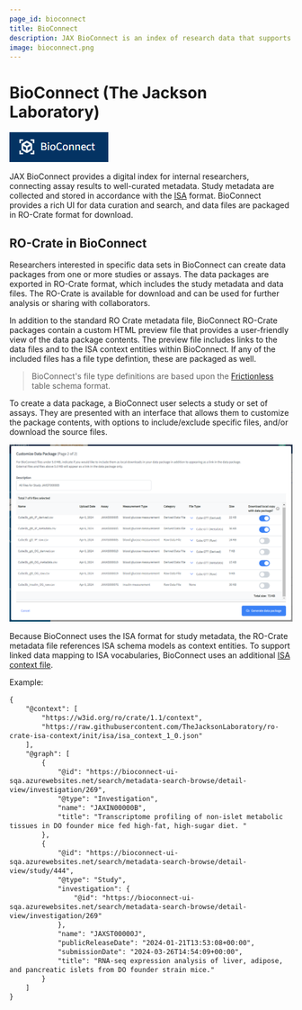 ```yaml
---
page_id: bioconnect
title: BioConnect
description: JAX BioConnect is an index of research data that supports data sharing, high-quality curation, and consistent data description.
image: bioconnect.png
---
```

<!--
   Copyright 2019-2022 RO-Crate contributors
   <https://github.com/ResearchObject/ro-crate/graphs/contributors>

   Licensed under the Apache License, Version 2.0 (the "License");
   you may not use this file except in compliance with the License.
   You may obtain a copy of the License at

       http://www.apache.org/licenses/LICENSE-2.0

   Unless required by applicable law or agreed to in writing, software
   distributed under the License is distributed on an "AS IS" BASIS,
   WITHOUT WARRANTIES OR CONDITIONS OF ANY KIND, either express or implied.
   See the License for the specific language governing permissions and
   limitations under the License.
-->

# BioConnect (The Jackson Laboratory)
[![BioConnect logo](/assets/img/bioconnect.png)](https://docs.bioconnect.jax.org/)

JAX BioConnect provides a digital index for internal researchers, connecting assay results to well-curated metadata. Study metadata are collected and stored in accordance with the [ISA](https://isa-specs.readthedocs.io/en/latest/isamodel.html) format. BioConnect provides a rich UI for data curation and search, and data files are packaged in RO-Crate format for download.


## RO-Crate in BioConnect

Researchers interested in specific data sets in BioConnect can create data packages from one or more studies or assays. The data packages are exported in RO-Crate format, which includes the study metadata and data files. The RO-Crate is available for download and can be used for further analysis or sharing with collaborators.


In addition to the standard RO Crate metadata file, BioConnect RO-Crate packages contain a custom HTML preview file that provides a user-friendly view of the data package contents. The preview file includes links to the data files and to the ISA context entities within BioConnect. If any of the included files has a file type defintion, these are packaged as well. 

> BioConnect's file type definitions are based upon the [Frictionless](https://specs.frictionlessdata.io//table-schema/) table schema format.

To create a data package, a BioConnect user selects a study or set of assays. They are presented with an interface that allows them to customize the package contents, with options to include/exclude specific files, and/or download the source files.

![BioConnect screenshot](/assets/img/bioconnect-screenshot.png)

Because BioConnect uses the ISA format for study metadata, the RO-Crate metadata file references ISA schema models as context entities. To support linked data mapping to ISA vocabularies, BioConnect uses an additional [ISA context file](https://github.com/TheJacksonLaboratory/ro-crate-isa-context).


Example:

```
{
    "@context": [
        "https://w3id.org/ro/crate/1.1/context",
        "https://raw.githubusercontent.com/TheJacksonLaboratory/ro-crate-isa-context/init/isa/isa_context_1_0.json"
    ],
    "@graph": [
        {
            "@id": "https://bioconnect-ui-sqa.azurewebsites.net/search/metadata-search-browse/detail-view/investigation/269",
            "@type": "Investigation",
            "name": "JAXIN00000B",
            "title": "Transcriptome profiling of non-islet metabolic tissues in DO founder mice fed high-fat, high-sugar diet. "
        },
        {
            "@id": "https://bioconnect-ui-sqa.azurewebsites.net/search/metadata-search-browse/detail-view/study/444",
            "@type": "Study",
            "investigation": {
                "@id": "https://bioconnect-ui-sqa.azurewebsites.net/search/metadata-search-browse/detail-view/investigation/269"
            },
            "name": "JAXST00000J",
            "publicReleaseDate": "2024-01-21T13:53:08+00:00",
            "submissionDate": "2024-03-26T14:54:09+00:00",
            "title": "RNA-seq expression analysis of liver, adipose, and pancreatic islets from DO founder strain mice."
        }
    ]
}
```
